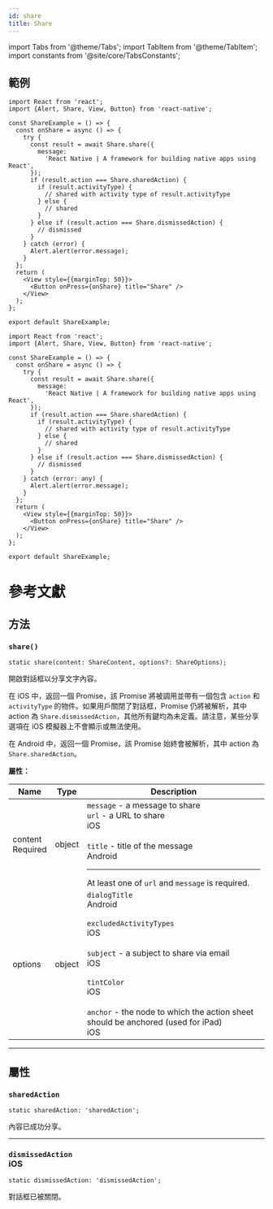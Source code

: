 ```yaml
---
id: share
title: Share
---
```


import Tabs from '@theme/Tabs'; import TabItem from '@theme/TabItem'; import constants from '@site/core/TabsConstants';

## 範例

<Tabs groupId="language" queryString defaultValue={constants.defaultSnackLanguage} values={constants.snackLanguages}>
<TabItem value="javascript">

```SnackPlayer name=Example&supportedPlatforms=ios,android&ext=js
import React from 'react';
import {Alert, Share, View, Button} from 'react-native';

const ShareExample = () => {
  const onShare = async () => {
    try {
      const result = await Share.share({
        message:
          'React Native | A framework for building native apps using React',
      });
      if (result.action === Share.sharedAction) {
        if (result.activityType) {
          // shared with activity type of result.activityType
        } else {
          // shared
        }
      } else if (result.action === Share.dismissedAction) {
        // dismissed
      }
    } catch (error) {
      Alert.alert(error.message);
    }
  };
  return (
    <View style={{marginTop: 50}}>
      <Button onPress={onShare} title="Share" />
    </View>
  );
};

export default ShareExample;
```

</TabItem>
<TabItem value="typescript">

```SnackPlayer name=Example&supportedPlatforms=ios,android&ext=tsx
import React from 'react';
import {Alert, Share, View, Button} from 'react-native';

const ShareExample = () => {
  const onShare = async () => {
    try {
      const result = await Share.share({
        message:
          'React Native | A framework for building native apps using React',
      });
      if (result.action === Share.sharedAction) {
        if (result.activityType) {
          // shared with activity type of result.activityType
        } else {
          // shared
        }
      } else if (result.action === Share.dismissedAction) {
        // dismissed
      }
    } catch (error: any) {
      Alert.alert(error.message);
    }
  };
  return (
    <View style={{marginTop: 50}}>
      <Button onPress={onShare} title="Share" />
    </View>
  );
};

export default ShareExample;
```

</TabItem>
</Tabs>

# 參考文獻

## 方法

### `share()`

```tsx
static share(content: ShareContent, options?: ShareOptions);
```

開啟對話框以分享文字內容。

在 iOS 中，返回一個 Promise，該 Promise 將被調用並帶有一個包含 `action` 和 `activityType` 的物件。如果用戶關閉了對話框，Promise 仍將被解析，其中 action 為 `Share.dismissedAction`，其他所有鍵均為未定義。請注意，某些分享選項在 iOS 模擬器上不會顯示或無法使用。

在 Android 中，返回一個 Promise，該 Promise 始終會被解析，其中 action 為 `Share.sharedAction`。

**屬性：**

| Name                                                         | Type   | Description                                                                                                                                                                                                                                                                                                                                                              |
| ------------------------------------------------------------ | ------ | ------------------------------------------------------------------------------------------------------------------------------------------------------------------------------------------------------------------------------------------------------------------------------------------------------------------------------------------------------------------------ |
| content <div className="label basic required">Required</div> | object | `message` - a message to share<br/>`url` - a URL to share <div class="label ios">iOS</div><br/>`title` - title of the message <div class="label android">Android</div><hr/>At least one of `url` and `message` is required.                                                                                                                                              |
| options                                                      | object | `dialogTitle` <div class="label android">Android</div><br/>`excludedActivityTypes` <div class="label ios">iOS</div><br/>`subject` - a subject to share via email <div class="label ios">iOS</div><br/>`tintColor` <div class="label ios">iOS</div><br/>`anchor` - the node to which the action sheet should be anchored (used for iPad) <div class="label ios">iOS</div> |

---

## 屬性

### `sharedAction`

```tsx
static sharedAction: 'sharedAction';
```

內容已成功分享。

---

### `dismissedAction` <div class="label ios">iOS</div>

```tsx
static dismissedAction: 'dismissedAction';
```

對話框已被關閉。